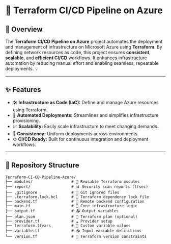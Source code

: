 # 🚀 Terraform CI/CD Pipeline on Azure

## 🧾 Overview

The **Terraform CI/CD Pipeline on Azure** project automates the deployment and management of infrastructure on Microsoft Azure using **Terraform**. By defining network resources as code, this project ensures **consistent**, **scalable**, and **efficient CI/CD** workflows. It enhances infrastructure automation by reducing manual effort and enabling seamless, repeatable deployments. 💡

---

## ✨ Features

- 🛠️ **Infrastructure as Code (IaC):** Define and manage Azure resources using Terraform.
- 🔁 **Automated Deployments:** Streamlines and simplifies infrastructure provisioning.
- 📈 **Scalability:** Easily scale infrastructure to meet changing demands.
- 🧩 **Consistency:** Uniform deployments across environments.
- ⚙️ **CI/CD Ready:** Built for continuous integration and deployment workflows.

---

## 📂 Repository Structure

```plaintext
Terraform-CI-CD-Pipeline-Azure/
├── modules/                 # 🔁 Reusable Terraform modules
├── report/                  # 📊 Security scan reports (tfsec)
├── .gitignore               # 🚫 Git ignored files
├── .terraform.lock.hcl      # 🔐 Terraform dependency lock file
├── backend.tf               # 💾 Remote backend configuration
├── main.tf                  # 🧠 Core infrastructure logic
├── output.tf                # 📤 Output variables
├── plan.json                # 📝 Terraform plan (optional)
├── provider.tf              # ☁️ Provider setup
├── terraform.tfvars         # 🔧 Custom variable values
├── variable.tf              # 📥 Input variable definitions
└── version.tf               # 🧱 Terraform version constraints
